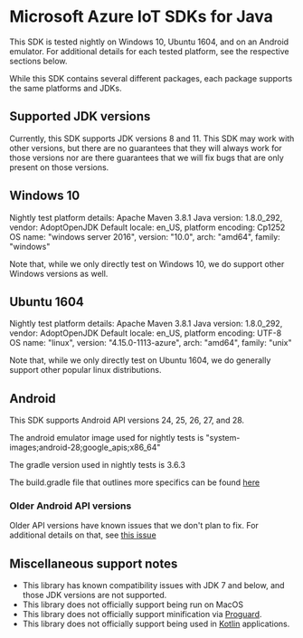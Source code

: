 # Microsoft Azure IoT SDKs for Java

This SDK is tested nightly on Windows 10, Ubuntu 1604, and on an Android emulator. For additional details
for each tested platform, see the respective sections below. 

While this SDK contains several different packages, each package supports the same platforms and JDKs.

## Supported JDK versions

Currently, this SDK supports JDK versions 8 and 11. This SDK may work with other versions, but there are no guarantees 
that they will always work for those versions nor are there guarantees that we will fix bugs that are only present on
those versions.


## Windows 10

Nightly test platform details:
Apache Maven 3.8.1
Java version: 1.8.0_292, vendor: AdoptOpenJDK
Default locale: en_US, platform encoding: Cp1252
OS name: "windows server 2016", version: "10.0", arch: "amd64", family: "windows"

Note that, while we only directly test on Windows 10, we do support other Windows versions as well.

## Ubuntu 1604

Nightly test platform details:
Apache Maven 3.8.1
Java version: 1.8.0_292, vendor: AdoptOpenJDK
Default locale: en_US, platform encoding: UTF-8
OS name: "linux", version: "4.15.0-1113-azure", arch: "amd64", family: "unix"

Note that, while we only directly test on Ubuntu 1604, we do generally support other popular linux distributions. 

## Android

This SDK supports Android API versions 24, 25, 26, 27, and 28.

The android emulator image used for nightly tests is "system-images;android-28;google_apis;x86_64"

The gradle version used in nightly tests is 3.6.3

The build.gradle file that outlines more specifics can be found [here](./iot-e2e-tests/android/app/build.gradle)

### Older Android API versions

Older API versions have known issues that we don't plan to fix. For additional details on that, see [this issue](https://github.com/Azure/azure-iot-sdk-java/issues/747)


## Miscellaneous support notes

- This library has known compatibility issues with JDK 7 and below, and those JDK versions are not supported.
- This library does not officially support being run on MacOS
- This library does not officially support minification via [Proguard](http://android-doc.github.io/tools/help/proguard.html).
- This library does not officially support being used in [Kotlin](https://kotlinlang.org) applications.